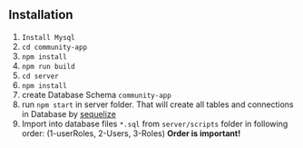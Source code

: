 ## Installation

1. `Install Mysql`
2. `cd community-app`
3. `npm install`
4. `npm run build`
5. `cd server`
6. `npm install`
7. create Database Schema `community-app`
8. run `npm start` in server folder. That will create all tables and connections in Database by [sequelize](http://docs.sequelizejs.com/)
9. Import into database files `*.sql` from `server/scripts` folder in following order: (1-userRoles, 2-Users, 3-Roles) **Order is important!**
